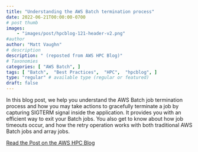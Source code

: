 ```yaml
---
title: "Understanding the AWS Batch termination process"
date: 2022-06-21T00:00:00-0700
# post thumb
images:
    - "images/post/hpcblog-121-header-v2.png"
#author
author: "Matt Vaughn"
# description
description: " (reposted from AWS HPC Blog)"
# Taxonomies
categories: [ "AWS Batch", ]
tags: [ "Batch",  "Best Practices",  "HPC",  "hpcblog", ]
type: "regular" # available type (regular or featured)
draft: false
---
```


In this blog post, we help you understand the AWS Batch job termination process and how you may take actions to gracefully terminate a job by capturing SIGTERM signal inside the application. It provides you with an efficient way to exit your Batch jobs. You also get to know about how job timeouts occur, and how the retry operation works with both traditional AWS Batch jobs and array jobs.

<a href="{{ url }}" class="btn btn-primary btn-lg active" role="button" aria-pressed="true" style="margin-top: 8px;">Read the Post on the AWS HPC Blog</a>